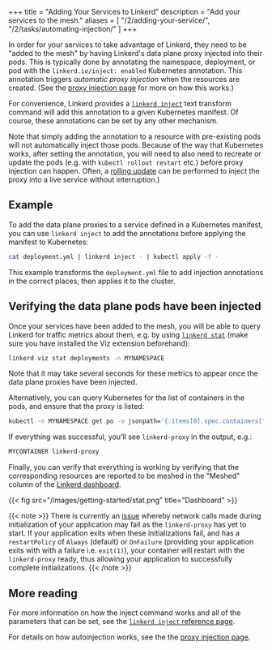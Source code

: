 +++
title = "Adding Your Services to Linkerd"
description = "Add your services to the mesh."
aliases = [
  "/2/adding-your-service/",
  "/2/tasks/automating-injection/"
]
+++

In order for your services to take advantage of Linkerd, they need to be "added
to the mesh" by having Linkerd's data plane proxy injected into their pods.
This is typically done by annotating the namespace, deployment, or pod with the
`linkerd.io/inject: enabled` Kubernetes annotation. This annotation triggers
*automatic proxy injection* when the resources are created.
(See the [proxy injection
page](/2/features/proxy-injection/) for more on how this works.)

For convenience, Linkerd provides a [`linkerd
inject`](/2/reference/cli/inject/) text transform command will add this
annotation to a given Kubernetes manifest. Of course, these annotations can be
set by any other mechanism.

Note that simply adding the annotation to a resource with pre-existing pods
will not automatically inject those pods. Because of the way that Kubernetes
works, after setting the annotation, you will need to also need to recreate or
update the pods (e.g. with `kubectl rollout restart` etc.) before proxy
injection can happen. Often, a [rolling
update](https://kubernetes.io/docs/tutorials/kubernetes-basics/update/update-intro/)
can be performed to inject the proxy into a live service without interruption.)

## Example

To add the data plane proxies to a service defined in a Kubernetes manifest,
you can use `linkerd inject` to add the annotations before applying the manifest
to Kubernetes:

```bash
cat deployment.yml | linkerd inject - | kubectl apply -f -
```

This example transforms the `deployment.yml` file to add injection annotations
in the correct places, then applies it to the cluster.

## Verifying the data plane pods have been injected

Once your services have been added to the mesh, you will be able to query
Linkerd for traffic metrics about them, e.g. by using [`linkerd
stat`](/2/reference/cli/stat/) (make sure you have installed the Viz extension
beforehand):

```bash
linkerd viz stat deployments -n MYNAMESPACE
```

Note that it may take several seconds for these metrics to appear once the data
plane proxies have been injected.

Alternatively, you can query Kubernetes for the list of containers in the pods,
and ensure that the proxy is listed:

```bash
kubectl -n MYNAMESPACE get po -o jsonpath='{.items[0].spec.containers[*].name}'
```

If everything was successful, you'll see `linkerd-proxy` in the output, e.g.:

```bash
MYCONTAINER linkerd-proxy
```

Finally, you can verify that everything is working by verifying that the
corresponding resources are reported to be meshed in the "Meshed" column of the
[Linkerd dashboard](/2/features/dashboard/).

{{< fig src="/images/getting-started/stat.png" title="Dashboard" >}}

{{< note >}}
There is currently an
[issue](https://github.com/linkerd/linkerd2/issues/2704#issuecomment-483809204)
whereby network calls made during initialization of your application may fail as
the `linkerd-proxy` has yet to start. If your application exits when these
initializations fail, and has a `restartPolicy` of `Always` (default) or
`OnFailure` (providing your application exits with with a failure i.e.
`exit(1)`), your container will restart with the `linkerd-proxy` ready, thus
allowing your application to successfully complete initializations.
{{< /note >}}

## More reading

For more information on how the inject command works and all of the parameters
that can be set, see the [`linkerd inject` reference
page](/2/reference/cli/inject/).

For details on how autoinjection works, see the the [proxy injection
page](/2/features/proxy-injection/).
